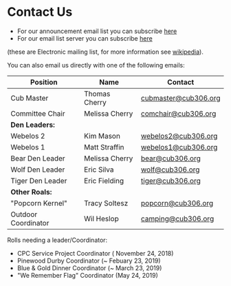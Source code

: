 # Contact Us #

* For our announcement email list you can subscribe [here](subscribe.md)
* For our email list server you can subscribe [here](http://lists.cub306.org/listinfo.cgi/talk-cub306.org)

(these are Electronic mailing list, for more information see [wikipedia](https://en.wikipedia.org/wiki/Electronic_mailing_list)).


You can also email us directly with one of the following emails:

| Position            | Name            | Contact                              |
| ------------------- | --------------- | ------------------------------------ |
| Cub Master          | Thomas Cherry   | [cubmaster@cub306.org](mailto:cubmaster@cub306.org) |
| Committee Chair     | Melissa Cherry  | [comchair@cub306.org](mailto:comchair@cub306.org)| |
| **Den Leaders:**    |                 | |
| Webelos 2           | Kim Mason       | [webelos2@cub306.org](mailto:webelos2@cub306.org) |
| Webelos 1           | Matt Straffin   | [webelos1@cub306.org](mailto:webelos1@cub306.org) |
| Bear Den Leader     | Melissa Cherry  | [bear@cub306.org](mailto:bear@cub306.org) |
| Wolf Den Leader     | Eric Silva      | [wolf@cub306.org](mailto:wolf@cub306.org) |
| Tiger Den Leader    | Eric Fielding   | [tiger@cub306.org](mailto:tiger@cub306.org) |
| **Other Roals:**    |                 | |
| "Popcorn Kernel"    | Tracy Soltesz   | [popcorn@cub306.org](mailto:popcorn@cub306.org) |
| Outdoor Coordinator | Wil Heslop      | [camping@cub306.org](mailto:camping@cub306.org) |

Rolls needing a leader/Coordinator:

* CPC Service Project Coordinator ( November 24, 2018)
* Pinewood Durby Coordinator (~ Febuary 23, 2019)
* Blue & Gold Dinner Coordinator (~ March 23, 2019)
* "We Remember Flag" Coordinator (May 24, 2019)

